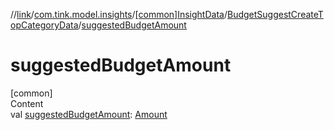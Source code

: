 //[link](../../../index.md)/[com.tink.model.insights](../../index.md)/[[common]InsightData](../index.md)/[BudgetSuggestCreateTopCategoryData](index.md)/[suggestedBudgetAmount](suggested-budget-amount.md)



# suggestedBudgetAmount  
[common]  
Content  
val [suggestedBudgetAmount](suggested-budget-amount.md): [Amount](../../../com.tink.model.misc/[common]-amount/index.md)  



